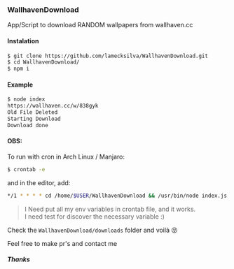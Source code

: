 ### WallhavenDownload

App/Script to download RANDOM wallpapers from wallhaven.cc

#### Instalation

```sh
$ git clone https://github.com/lamecksilva/WallhavenDownload.git
$ cd WallhavenDownload/
$ npm i
```

#### Example

```sh
$ node index
https://wallhaven.cc/w/838gyk
Old File Deleted
Starting Download
Download done
```

#### OBS:

To run with cron in Arch Linux / Manjaro:

```sh
$ crontab -e
```

and in the editor, add:

```sh
*/1 * * * * cd /home/$USER/WallhavenDownload && /usr/bin/node index.js
```

> I Need put all my env variables in crontab file, and it works.  
> I need test for discover the necessary variable :)

Check the `WallhavenDownload/downloads` folder and voilà :stuck_out_tongue_winking_eye:

Feel free to make pr's and contact me

##### Thanks
